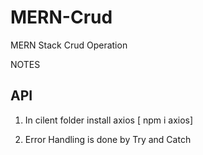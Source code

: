 # MERN-Crud
MERN Stack Crud Operation

NOTES


API
----------------------
1. In cilent folder install axios [ npm i axios]

2. Error Handling is done by Try and Catch
